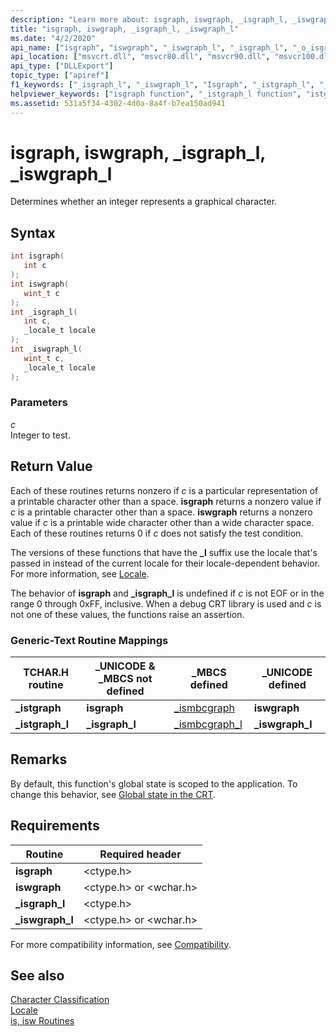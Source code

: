 ```yaml
---
description: "Learn more about: isgraph, iswgraph, _isgraph_l, _iswgraph_l"
title: "isgraph, iswgraph, _isgraph_l, _iswgraph_l"
ms.date: "4/2/2020"
api_name: ["isgraph", "iswgraph", "_iswgraph_l", "_isgraph_l", "_o_isgraph", "_o_iswgraph"]
api_location: ["msvcrt.dll", "msvcr80.dll", "msvcr90.dll", "msvcr100.dll", "msvcr100_clr0400.dll", "msvcr110.dll", "msvcr110_clr0400.dll", "msvcr120.dll", "msvcr120_clr0400.dll", "ucrtbase.dll", "api-ms-win-crt-string-l1-1-0.dll", "api-ms-win-crt-private-l1-1-0.dll"]
api_type: ["DLLExport"]
topic_type: ["apiref"]
f1_keywords: ["_isgraph_l", "_iswgraph_l", "Isgraph", "_istgraph_l", "_istgraph", "iswgraph"]
helpviewer_keywords: ["isgraph function", "_istgraph_l function", "istgraph function", "_isgraph_l function", "iswgraph function", "_iswgraph_l function", "_istgraph function", "_ismbcgraph_l function"]
ms.assetid: 531a5f34-4302-4d0a-8a4f-b7ea150ad941
---
```

# isgraph, iswgraph, _isgraph_l, _iswgraph_l

Determines whether an integer represents a graphical character.

## Syntax

```C
int isgraph(
   int c
);
int iswgraph(
   wint_t c
);
int _isgraph_l(
   int c,
   _locale_t locale
);
int _iswgraph_l(
   wint_t c,
   _locale_t locale
);
```

### Parameters

*c*<br/>
Integer to test.

## Return Value

Each of these routines returns nonzero if *c* is a particular representation of a printable character other than a space. **isgraph** returns a nonzero value if *c* is a printable character other than a space. **iswgraph** returns a nonzero value if *c* is a printable wide character other than a wide character space. Each of these routines returns 0 if *c* does not satisfy the test condition.

The versions of these functions that have the **_l** suffix use the locale that's passed in instead of the current locale for their locale-dependent behavior. For more information, see [Locale](../../c-runtime-library/locale.md).

The behavior of **isgraph** and **_isgraph_l** is undefined if *c* is not EOF or in the range 0 through 0xFF, inclusive. When a debug CRT library is used and *c* is not one of these values, the functions raise an assertion.

### Generic-Text Routine Mappings

|TCHAR.H routine|_UNICODE & _MBCS not defined|_MBCS defined|_UNICODE defined|
|---------------------|------------------------------------|--------------------|-----------------------|
|**_istgraph**|**isgraph**|[_ismbcgraph](ismbcgraph-functions.md)|**iswgraph**|
|**_istgraph_l**|**_isgraph_l**|[_ismbcgraph_l](ismbcgraph-functions.md)|**_iswgraph_l**|

## Remarks

By default, this function's global state is scoped to the application. To change this behavior, see [Global state in the CRT](../global-state.md).

## Requirements

|Routine|Required header|
|-------------|---------------------|
|**isgraph**|\<ctype.h>|
|**iswgraph**|\<ctype.h> or \<wchar.h>|
|**_isgraph_l**|\<ctype.h>|
|**_iswgraph_l**|\<ctype.h> or \<wchar.h>|

For more compatibility information, see [Compatibility](../../c-runtime-library/compatibility.md).

## See also

[Character Classification](../../c-runtime-library/character-classification.md)<br/>
[Locale](../../c-runtime-library/locale.md)<br/>
[is, isw Routines](../../c-runtime-library/is-isw-routines.md)<br/>
